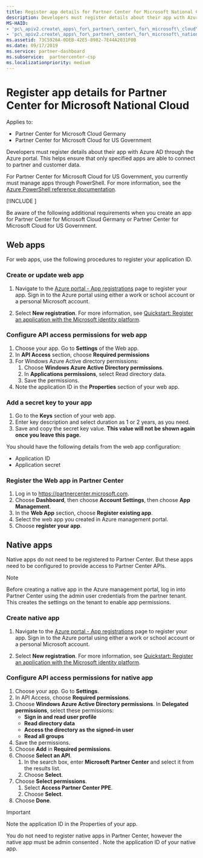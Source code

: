 ```yaml
---
title: Register app details for Partner Center for Microsoft National Cloud
description: Developers must register details about their app with Azure AD through the Azure portal. This helps ensure that only specified apps are able to connect to partner and customer data.
MS-HAID:
- 'pc\_apiv2.create\_apps\_for\_partner\_center\_for\_microsoft\_cloud\_germany'
- 'pc\_apiv2.create\_apps\_for\_partner\_center\_for\_microsoft\_national\_clouds'
ms.assetid: 73C5926A-0DEB-42E5-8982-7E44A2031F0B
ms.date: 09/17/2019
ms.service: partner-dashboard
ms.subservice:  partnercenter-csp
ms.localizationpriority: medium
---
```


# Register app details for Partner Center for Microsoft National Cloud

Applies to:

- Partner Center for Microsoft Cloud Germany
- Partner Center for Microsoft Cloud for US Government

Developers must register details about their app with Azure AD through the Azure portal. This helps ensure that only specified apps are able to connect to partner and customer data.

For Partner Center for Microsoft Cloud for US Government, you currently must manage apps through PowerShell. For more information, see the [Azure PowerShell reference documentation](https://docs.microsoft.com/powershell/module/Azuread/?view=azureadps-2.0#applications).

[!INCLUDE [<Partner Center PowerShell module support details>](<../includes/powershell-module-support.md>)]

Be aware of the following additional requirements when you create an app for Partner Center for Microsoft Cloud Germany or Partner Center for Microsoft Cloud for US Government.

## Web apps

For web apps, use the following procedures to register your application ID.

### Create or update web app

1. Navigate to the [Azure portal - App registrations](https://go.microsoft.com/fwlink/?linkid=2083908) page to register your app. Sign in to the Azure portal using either a work or school account or a personal Microsoft account.

2. Select **New registration**. For more information, see [Quickstart: Register an application with the Microsoft identity platform](https://docs.microsoft.com/en-us/azure/active-directory/develop/quickstart-register-app).

### Configure API access permissions for web app

1. Choose your app. Go to **Settings** of the Web app.
2. In **API Access** section, choose **Required permissions**
3. For Windows Azure Active directory permissions:
    1. Choose **Windows Azure Active Directory permissions**.
    2. In **Applications permissions**, select Read directory data.
    3. Save the permissions.
4. Note the application ID in the **Properties** section of your web app.

### Add a secret key to your app

1. Go to the **Keys** section of your web app.
2. Enter key description and select duration as 1 or 2 years, as you need.
3. Save and copy the secret key value. **This value will not be shown again once you leave this page.**

You should have the following details from the web app configuration:

- Application ID
- Application secret

### Register the Web app in Partner Center

1. Log in to <https://partnercenter.microsoft.com>.
2. Choose **Dashboard**, then choose **Account Settings**, then choose **App Management**.
3. In the **Web App** section, choose **Register existing app**.
4. Select the web app you created in Azure management portal.
5. Choose **register your app**.

## Native apps

Native apps do not need to be registered to Partner Center. But these apps need to be configured to provide access to Partner Center APIs.

>[!NOTE]
>Before creating a native app in the Azure management portal, log in into Partner Center using the admin user credentials from the partner tenant. This creates the settings on the tenant to enable app permissions.

### Create native app

1. Navigate to the [Azure portal - App registrations](https://go.microsoft.com/fwlink/?linkid=2083908) page to register your app. Sign in to the Azure portal using either a work or school account or a personal Microsoft account.

2. Select **New registration**. For more information, see [Quickstart: Register an application with the Microsoft identity platform](https://docs.microsoft.com/en-us/azure/active-directory/develop/quickstart-register-app).

### Configure API access permissions for native app

1. Choose your app. Go to **Settings**.
2. In API Access, choose **Required permissions**.
3. Choose **Windows Azure Active Directory permissions**. In **Delegated permissions**, select these permissions:
    - **Sign in and read user profile**
    - **Read directory data**
    - **Access the directory as the signed-in user**
    - **Read all groups**
4. Save the permissions.
5. Choose **Add** in **Required permissions**.
6. Choose **Select an API**.
    1. In the search box, enter **Microsoft Partner Center** and select it from the results list.
    2. Choose **Select**.
7. Choose **Select permissions**.
    1. Select **Access Partner Center PPE**.
    2. Choose **Select**.
8. Choose **Done**.

>[!IMPORTANT]
> Note the application ID in the Properties of your app.

You do not need to register native apps in Partner Center, however the native app must be admin consented . Note the application ID of your native app.